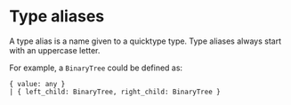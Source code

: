 # Type aliases

A type alias is a name given to a quicktype type.
Type aliases always start with an uppercase letter.

For example, a `BinaryTree` could be defined as:

```moonscript
{ value: any }
| { left_child: BinaryTree, right_child: BinaryTree }
```
